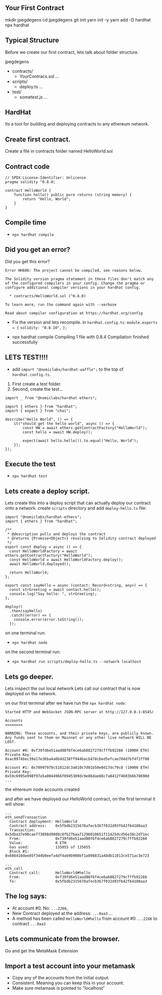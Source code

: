 ## Your First Contract

mkdir jpegdegens
cd jpegdegens
git init
yarn init -y
yarn add -D hardhat
npx hardhat

## Typical Structure

Before we create our first contract, lets talk about folder structure.

jpegdegens

- contracts/
  - YourContracs.sol
    ...
- scripts/
  - deploy.ts
    ...
- test/
  - sometest.js
    ...

## HardHat

Its a tool for building and deploying contracts to any ethereum network.

## Create first contract.

Create a file in contracts folder named HelloWorld.sol

## Contract code

```
// SPDX-License-Identifier: Unlicense
pragma solidity ^0.8.0;

contract HelloWorld {
    function hello() public pure returns (string memory) {
        return "Hello, World";
    }
}
```

## Compile time

- `npx hardhat compile`

## Did you get an error?

Did you get this error?

```
Error HH606: The project cannot be compiled, see reasons below.

The Solidity version pragma statement in these files don't match any of the configured compilers in your config. Change the pragma or configure additional compiler versions in your hardhat config.

  * contracts/HelloWorld.sol (^0.8.0)

To learn more, run the command again with --verbose

Read about compiler configuration at https://hardhat.org/config
```

- Fix the version and lets recompile. in `hardhat.config.ts`:
  `module.exports = {`
  `solidity: "0.8.10",`
  `};`

- npx hardhat compile
  Compiling 1 file with 0.8.4
  Compilation finished successfully

## LETS TEST!!!!

- add `import "@nomiclabs/hardhat-waffle";` to the top of `hardhat.config.ts`.

1. First create a test folder.
2. Second, create the test...

```
import _ from "@nomiclabs/hardhat-ethers";

import { ethers } from "hardhat";
import { expect } from "chai";

describe("Hello World", () => {
    it("should get the hello world", async () => {
        const HW = await ethers.getContractFactory("HelloWorld");
        const hello = await HW.deploy();

        expect(await hello.hello()).to.equal("Hello, World");
    });
});
```

## Execute the test

- `npx hardhat test`

## Lets create a deploy script.

Lets create this into a deploy script that can actually deploy our contract onto a network.
create `scripts` directory and add `deploy-hello.ts` file:

```
import "@nomiclabs/hardhat-ethers";
import { ethers } from "hardhat";

/**
 * @description pulls and deploys the contract
 * @returns {Promise<Object>} resolving to Solidity contract deployed
 */
export const deploy = async () => {
  const HelloWorldFactory = await ethers.getContractFactory("HelloWorld");
  const HelloWorld = await HelloWorldFactory.deploy();
  await HelloWorld.deployed();

  return HelloWorld;
};

export const sayHello = async (contact: Record<string, any>) => {
  const strGreeting = await contact.hello();
  console.log("Say hello: ", strGreeting);
};

deploy()
  .then(sayHello)
  .catch((error) => {
    console.error(error.toString());
  });
```

on one terminal run:

- `npx hardhat node`

on the second terminal run:

- `npx hardhat run scripts/deploy-hello.ts --network localhost`

## Lets go deeper.

Lets inspect the our local network
Lets call our contract that is now deployed on the network.

on our first terminal after we have run the `npx hardhat node`:

```
Started HTTP and WebSocket JSON-RPC server at http://127.0.0.1:8545/

Accounts
========

WARNING: These accounts, and their private keys, are publicly known.
Any funds sent to them on Mainnet or any other live network WILL BE LOST.

Account #0: 0xf39fd6e51aad88f6f4ce6ab8827279cfffb92266 (10000 ETH)
Private Key: 0xac0974bec39a17e36ba4a6b4d238ff944bacb478cbed5efcae784d7bf4f2ff80

Account #1: 0x70997970c51812dc3a010c7d01b50e0d17dc79c8 (10000 ETH)
Private Key: 0x59c6995e998f97a5a0044966f0945389dc9e86dae88c7a8412f4603b6b78690d
...

```

the ehtereum node accounts created

and after we have deployed our HelloWorld contract, on the first terminal it will show:

```
...
eth_sendTransaction
  Contract deployment: HelloWorld
  Contract address:    0x5fbdb2315678afecb367f032d93f642f64180aa3
  Transaction:         0x5dba37e90caef73898d9808c0fb27baa71296010651f11425dcd56e38c2d71ec
  From:                0xf39fd6e51aad88f6f4ce6ab8827279cfffb92266
  Value:               0 ETH
  Gas used:            135055 of 135055
  Block #1:            0x606410dee85f344b0eefa4df4ab9b908bf1a098831a48db11013ce571ac3e723

...
eth_call
  Contract call:       HelloWorld#hello
  From:                0xf39fd6e51aad88f6f4ce6ab8827279cfffb92266
  To:                  0x5fbdb2315678afecb367f032d93f642f64180aa3

```

## The log says:

- At account #0, No: `...2266`,
- New Contract deployed at the address: `...0aa3`
  ...
- A method has been called `HelloWorld#hello` from account #0 `...2266` to contract `...0aa3`

## Lets communicate from the browser.

Go and get the MetaMask Extension

## Import a test account into your metamask

- Copy any of the accounts from the initial output.
- Consistent. Meaning you can keep this in your account.
- Make sure metamask is pointed to "localhost"
